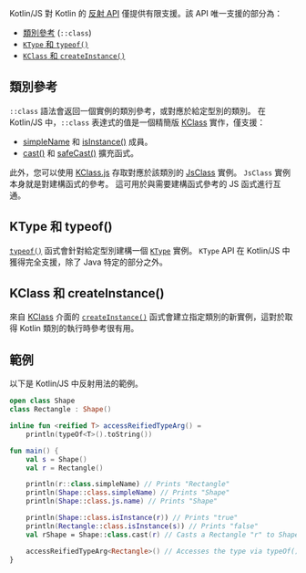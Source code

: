 [//]: # (title: Kotlin/JS 反射)

Kotlin/JS 對 Kotlin 的 [反射 API](reflection.md) 僅提供有限支援。該 API 唯一支援的部分為：

*   [類別參考](reflection.md#class-references) (``::class``)
*   [`KType` 和 `typeof()`](#ktype-and-typeof)
*   [`KClass` 和 `createInstance()`](#kclass-and-createinstance)

## 類別參考

``::class`` 語法會返回一個實例的類別參考，或對應於給定型別的類別。
在 Kotlin/JS 中，``::class`` 表達式的值是一個精簡版 [KClass](https://kotlinlang.org/api/latest/jvm/stdlib/kotlin.reflect/-k-class/) 實作，僅支援：
*   [simpleName](https://kotlinlang.org/api/latest/jvm/stdlib/kotlin.reflect/-k-class/simple-name.html) 和 [isInstance()](https://kotlinlang.org/api/latest/jvm/stdlib/kotlin.reflect/-k-class/is-instance.html) 成員。
*   [cast()](https://kotlinlang.org/api/latest/jvm/stdlib/kotlin.reflect/cast.html) 和 [safeCast()](https://kotlinlang.org/api/latest/jvm/stdlib/kotlin.reflect/safe-cast.html) 擴充函式。

此外，您可以使用 [KClass.js](https://kotlinlang.org/api/latest/jvm/stdlib/kotlin.js/js.html) 存取對應於該類別的 [JsClass](https://kotlinlang.org/api/latest/jvm/stdlib/kotlin.js/-js-class/index.html) 實例。
`JsClass` 實例本身就是對建構函式的參考。
這可用於與需要建構函式參考的 JS 函式進行互通。

## KType 和 typeof()

[``typeof()``](https://kotlinlang.org/api/latest/jvm/stdlib/kotlin.reflect/type-of.html) 函式會針對給定型別建構一個 [``KType``](https://kotlinlang.org/api/latest/jvm/stdlib/kotlin.reflect/-k-type/) 實例。
`KType` API 在 Kotlin/JS 中獲得完全支援，除了 Java 特定的部分之外。

## KClass 和 createInstance()

來自 [KClass](https://kotlinlang.org/api/latest/jvm/stdlib/kotlin.reflect/-k-class/) 介面的 [``createInstance()``](https://kotlinlang.org/api/latest/jvm/stdlib/kotlin.reflect.full/create-instance.html) 函式會建立指定類別的新實例，這對於取得 Kotlin 類別的執行時參考很有用。

## 範例

以下是 Kotlin/JS 中反射用法的範例。

```kotlin
open class Shape
class Rectangle : Shape()

inline fun <reified T> accessReifiedTypeArg() =
    println(typeOf<T>().toString())

fun main() {
    val s = Shape()
    val r = Rectangle()

    println(r::class.simpleName) // Prints "Rectangle"
    println(Shape::class.simpleName) // Prints "Shape"
    println(Shape::class.js.name) // Prints "Shape"

    println(Shape::class.isInstance(r)) // Prints "true"
    println(Rectangle::class.isInstance(s)) // Prints "false"
    val rShape = Shape::class.cast(r) // Casts a Rectangle "r" to Shape

    accessReifiedTypeArg<Rectangle>() // Accesses the type via typeOf(). Prints "Rectangle"
}